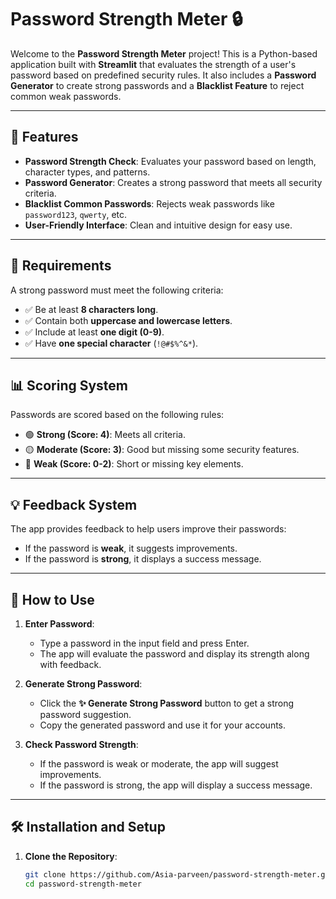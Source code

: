 # Password Strength Meter 🔒

Welcome to the **Password Strength Meter** project! This is a Python-based application built with **Streamlit** that evaluates the strength of a user's password based on predefined security rules. It also includes a **Password Generator** to create strong passwords and a **Blacklist Feature** to reject common weak passwords.

---

## 🌟 Features

- **Password Strength Check**: Evaluates your password based on length, character types, and patterns.
- **Password Generator**: Creates a strong password that meets all security criteria.
- **Blacklist Common Passwords**: Rejects weak passwords like `password123`, `qwerty`, etc.
- **User-Friendly Interface**: Clean and intuitive design for easy use.

---

## 📝 Requirements

A strong password must meet the following criteria:
- ✅ Be at least **8 characters long**.
- ✅ Contain both **uppercase and lowercase letters**.
- ✅ Include at least **one digit (0-9)**.
- ✅ Have **one special character** (`!@#$%^&*`).

---

## 📊 Scoring System

Passwords are scored based on the following rules:
- 🟢 **Strong (Score: 4)**: Meets all criteria.
- 🟡 **Moderate (Score: 3)**: Good but missing some security features.
- 🔴 **Weak (Score: 0-2)**: Short or missing key elements.

---

## 💡 Feedback System

The app provides feedback to help users improve their passwords:
- If the password is **weak**, it suggests improvements.
- If the password is **strong**, it displays a success message.

---

## 🚀 How to Use

1. **Enter Password**:
   - Type a password in the input field and press Enter.
   - The app will evaluate the password and display its strength along with feedback.

2. **Generate Strong Password**:
   - Click the **✨ Generate Strong Password** button to get a strong password suggestion.
   - Copy the generated password and use it for your accounts.

3. **Check Password Strength**:
   - If the password is weak or moderate, the app will suggest improvements.
   - If the password is strong, the app will display a success message.

---

## 🛠️ Installation and Setup

1. **Clone the Repository**:
   ```bash
   git clone https://github.com/Asia-parveen/password-strength-meter.git
   cd password-strength-meter
